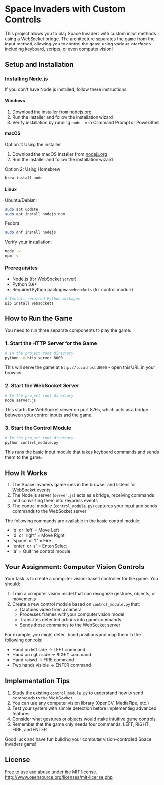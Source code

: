 # Space Invaders with Custom Controls

This project allows you to play Space Invaders with custom input methods using a WebSocket bridge. The architecture separates the game from the input method, allowing you to control the game using various interfaces including keyboard, scripts, or even computer vision!

## Setup and Installation

### Installing Node.js

If you don't have Node.js installed, follow these instructions:

#### Windows
1. Download the installer from [nodejs.org](https://nodejs.org/)
2. Run the installer and follow the installation wizard
3. Verify installation by running `node -v` in Command Prompt or PowerShell

#### macOS
Option 1: Using the installer
1. Download the macOS installer from [nodejs.org](https://nodejs.org/)
2. Run the installer and follow the installation wizard

Option 2: Using Homebrew
```bash
brew install node
```

#### Linux
Ubuntu/Debian:
```bash
sudo apt update
sudo apt install nodejs npm
```

Fedora:
```bash
sudo dnf install nodejs
```

Verify your installation:
```bash
node -v
npm -v
```

### Prerequisites

- Node.js (for WebSocket server)
- Python 3.6+
- Required Python packages: `websockets` (for control module)

```bash
# Install required Python packages
pip install websockets
```

## How to Run the Game

You need to run three separate components to play the game:

### 1. Start the HTTP Server for the Game

```bash
# In the project root directory
python -m http.server 8000
```

This will serve the game at `http://localhost:8000` - open this URL in your browser.

### 2. Start the WebSocket Server

```bash
# In the project root directory
node server.js
```

This starts the WebSocket server on port 8765, which acts as a bridge between your control inputs and the game.

### 3. Start the Control Module

```bash
# In the project root directory
python control_module.py
```

This runs the basic input module that takes keyboard commands and sends them to the game.

## How It Works

1. The Space Invaders game runs in the browser and listens for WebSocket events
2. The Node.js server (`server.js`) acts as a bridge, receiving commands and converting them into keypress events
3. The control module (`control_module.py`) captures your input and sends commands to the WebSocket server

The following commands are available in the basic control module:
- 'q' or 'left' = Move Left
- 'd' or 'right' = Move Right
- 'space' or 'f' = Fire
- 'enter' or 's' = Enter/Select
- 'a' = Quit the control module

## Your Assignment: Computer Vision Controls

Your task is to create a computer vision-based controller for the game. You should:

1. Train a computer vision model that can recognize gestures, objects, or movements
2. Create a new control module based on `control_module.py` that:
   - Captures video from a camera
   - Processes frames with your computer vision model
   - Translates detected actions into game commands
   - Sends those commands to the WebSocket server

For example, you might detect hand positions and map them to the following controls:
- Hand on left side → LEFT command
- Hand on right side → RIGHT command
- Hand raised → FIRE command
- Two hands visible → ENTER command

## Implementation Tips

1. Study the existing `control_module.py` to understand how to send commands to the WebSocket
2. You can use any computer vision library (OpenCV, MediaPipe, etc.)
3. Test your system with simple detection before implementing advanced features
4. Consider what gestures or objects would make intuitive game controls
5. Remember that the game only needs four commands: LEFT, RIGHT, FIRE, and ENTER

Good luck and have fun building your computer vision-controlled Space Invaders game!


## License

Free to use and abuse under the MIT license.
http://www.opensource.org/licenses/mit-license.php
